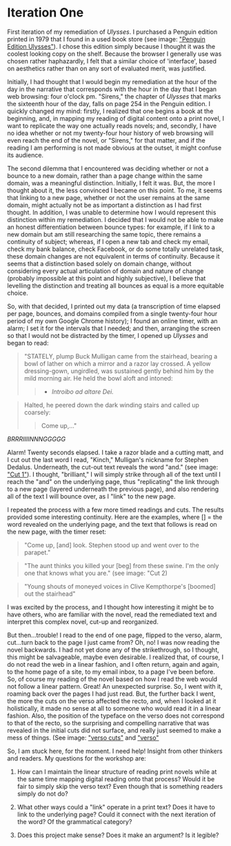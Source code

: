 # Iteration One

First iteration of my remediation of *Ulysses*. I purchased a Penguin edition printed in 1979 that I found in a used book store (see image: ["Penguin Edition Ulysses"](http://imageshack.us/photo/my-images/607/penguineditionulysses.jpg/)). I chose this edition simply because I thought it was the coolest looking copy on the shelf. Because the browser I generally use was chosen rather haphazardly, I felt that a similar choice of 'interface', based on aesthetics rather than on any sort of evaluated merit, was justified.

Initially, I had thought that I would begin my remediation at the hour of the day in the narrative that corresponds with the hour in the day that I began web browsing: four o'clock pm. "Sirens," the chapter of *Ulysses* that marks the sixteenth hour of the day, falls on page 254 in the Penguin edition. I quickly changed my mind: firstly, I realized that one begins a book at the beginning, and, in mapping my reading of digital content onto a print novel, I want to replicate the way one actually reads novels; and, secondly, I have no idea whether or not my twenty-four hour history of web browsing will even reach the end of the novel, or "Sirens," for that matter, and if the reading I am performing is not made obvious at the outset, it might confuse its audience.

The second dilemma that I encountered was deciding whether or not a bounce to a new domain, rather than a page change within the same domain, was a meaningful distinction. Initially, I felt it was. But, the more I thought about it, the less convinced I became on this point. To me, it seems that linking to a new page, whether or not the user remains at the same domain, might actually not be as important a distinction as I had first thought. In addition, I was unable to determine how I would represent this distinction within my remediation. I decided that I would not be able to make an honest differentiation between bounce types: for example, if I link to a new domain but am still researching the same topic, there remains a continuity of subject; whereas, if I open a new tab and check my email, check my bank balance, check Facebook, or do some totally unrelated task, these domain changes are not equivalent in terms of continuity. Because it seems that a distinction based solely on domain change, without considering every actual articulation of domain and nature of change (probably impossible at this point and highly subjective), I believe that levelling the distinction and treating all bounces as equal is a more equitable choice.

So, with that decided, I printed out my data (a transcription of time elapsed per page, bounces, and domains compiled from a single twenty-four hour period of my own Google Chrome history); I found an online timer, with an alarm; I set it for the intervals that I needed; and then, arranging the screen so that I would not be distracted by the timer, I opened up *Ulysses* and began to read:

> "STATELY, plump Buck Mulligan came from the stairhead, bearing a bowl of lather on which a mirror and a razor lay crossed. A yellow dressing-gown, ungirdled, was sustained gently behind him by the mild morning air. He held the bowl aloft and intoned:
> > - *Introibo ad altare Dei.*

> Halted, he peered down the dark winding stairs and called up coarsely:
>> Come up,..."

*BRRRIIIINNNGGGGG*

Alarm! Twenty seconds elapsed. I take a razor blade and a cutting matt, and I cut out the last word I read, "Kinch," Mulligan's nickname for Stephen Dedalus. Underneath, the cut-out text reveals the word "and." (see image: ["Cut 1"](http://imageshack.us/photo/my-images/191/cut1z.jpg/)). I thought, "brilliant," I will simply strike through all of the text until I reach the "and" on the underlying page, thus "replicating" the link through to a new page (layered underneath the previous page), and also rendering all of the text I will bounce over, as I "link" to the new page. 

I repeated the process with a few more timed readings and cuts. The results provided some interesting continuity. Here are the examples, where [] = the word revealed on the underlying page, and the text that follows is read on the new page, with the timer reset:

> "Come up, [and] look.
> Stephen stood up and went over to the parapet."

> "The aunt thinks you killed your [beg] from these swine. I'm the only one that knows what you are." (see image: "Cut 2)

> "Young shouts of moneyed voices in Clive Kempthorpe's [boomed] out the stairhead"


I was excited by the process, and I thought how interesting it might be to have others, who are familiar with the novel, read the remediated text and interpret this complex novel, cut-up and reorganized. 


But then...trouble! I read to the end of one page, flipped to the verso, alarm, cut...turn back to the page I just came from? Oh, no! I was now reading the novel backwards. I had not yet done any of the strikethrough, so I thought, this might be salvageable, maybe even desirable. I realized that, of course, I do not read the web in a linear fashion, and I often return, again and again, to the home page of a site, to my email inbox, to a page I've been before. So, of course my reading of the novel based on how I read the web would not follow a linear pattern. Great! An unexpected surprise. So, I went with it, roaming back over the pages I had just read. But, the further back I went, the more the cuts on the verso affected the recto, and, when I looked at it holistically, it made no sense at all to someone who would read it in a linear fashion. Also, the position of the typeface on the verso does not correspond to that of the recto, so the surprising and compelling narrative that was revealed in the initial cuts did not surface, and really just seemed to make a mess of things. (See image: ["verso cuts"](http://imageshack.us/photo/my-images/29/versocuts.jpg/) and ["verso"](http://imageshack.us/photo/my-images/69/versohz.jpg/)

So, I am stuck here, for the moment. I need help! Insight from other thinkers and readers. My questions for the workshop are:

1. How can I maintain the linear structure of reading print novels while at the same time mapping digital reading onto that process? Would it be fair to simply skip the verso text? Even though that is something readers simply do not do?

2. What other ways could a "link" operate in a print text? Does it have to link to the underlying page? Could it connect with the next iteration of the word? Of the grammatical category? 

3. Does this project make sense? Does it make an argument? Is it legible? 
